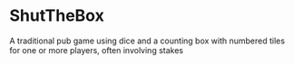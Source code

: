 # ShutTheBox
A traditional pub game using dice and a counting box with numbered tiles for one or more players, often involving stakes

